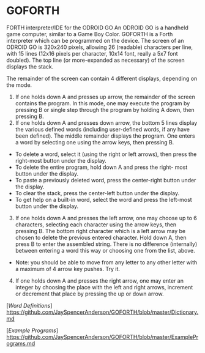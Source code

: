 # GOFORTH
FORTH interpreter/IDE for the ODROID GO
An ODROID GO is a handheld game computer, similar to a Game Boy Color.
GOFORTH is a Forth interpreter which can be programmed on the device.
The screen of an ODROID GO is 320x240 pixels, allowing 26 (readable)
characters per line, with 15 lines (12x16 pixels per character, 10x14 font, really a 5x7 font doubled).
The top line (or more-expanded as necessary) of the screen displays the stack.

The remainder of the screen can contain 4 different displays, depending on the mode.
1) If one holds down A and presses up arrow, the remainder of the screen contains the program.
  In this mode, one may execute the program by pressing B or single step through the program
  by holding A down, then pressing B.
2) If one holds down A and presses down arrow, the bottom 5 lines display the various defined 
  words (including user-defined words, if any have been defined).  The middle remainder displays the
  program.  One enters a word by selecting one using the arrow keys, then pressing B.
  - To delete a word, select it (using the right or left arrows), then press the right-most
    button under the display.  
  - To delete the entire program, hold down A and press the right-
    most button under the display.
  - To paste a previously deleted word, press the center-right button under the display.
  - To clear the stack, press the center-left button under the display.
  - To get help on a built-in word, select the word and press the left-most button under the
    display.
3) If one holds down A and presses the left arrow, one may choose up to 6 characters, selecting
  each character using the arrow keys, then pressing B.  The bottom right character which is
  a left arrow may be chosen to delete the previous entered character.  Hold down A, then 
  press B to enter the assembled string.  There is no difference (internally) between 
  entering a word this way or choosing one from the list, above.
  * Note: you should be able to move from any letter to any other letter with a maximum of 4 arrow key pushes.  Try it.
4) If one holds down A and presses the right arrow, one may enter an integer by choosing the
  place with the left and right arrows, increment or decrement that place by pressing the 
  up or down arrow.


[*Word Definitions*] https://github.com/JaySpencerAnderson/GOFORTH/blob/master/Dictionary.md

[*Example Programs*] https://github.com/JaySpencerAnderson/GOFORTH/blob/master/ExamplePrograms.md
